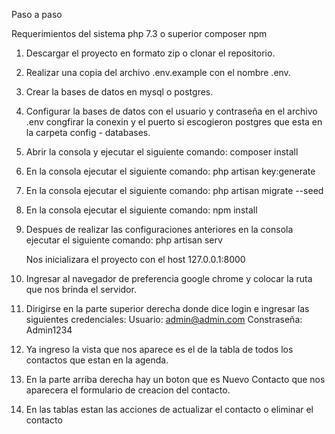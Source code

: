 Paso a paso

Requerimientos del sistema
php 7.3 o superior
composer
npm

1. Descargar el proyecto en formato zip o clonar el repositorio.
2. Realizar una copia del archivo .env.example con el nombre .env.
3. Crear la bases de datos en mysql o postgres.
4. Configurar la bases de datos con el usuario y contraseña en el archivo .env 
    congfirar la conexin y el puerto si escogieron postgres que esta en la carpeta
    config - databases.
5. Abrir la consola y ejecutar el siguiente comando:
    composer install
6. En la consola ejecutar el siguiente comando:
    php artisan key:generate
7. En la consola ejecutar el siguiente comando:
    php artisan migrate --seed
8. En la consola ejecutar el siguiente comando:
    npm install
9. Despues de realizar las configuraciones anteriores en la consola ejecutar el siguiente comando: 
    php artisan serv

    Nos inicializara el proyecto con el host 127.0.0.1:8000
10. Ingresar al navegador de preferencia google chrome y colocar la ruta que nos brinda el servidor.
11. Dirigirse en la parte superior derecha donde dice login e ingresar las siguientes credenciales:
    Usuario: admin@admin.com
    Constraseña: Admin1234

12. Ya ingreso la vista que nos aparece es el de la tabla de todos los contactos que estan en la agenda.
13. En la parte arriba derecha hay un boton que es Nuevo Contacto que nos aparecera el formulario de creacion del contacto.
14. En las tablas estan las acciones de actualizar el contacto o eliminar el contacto
